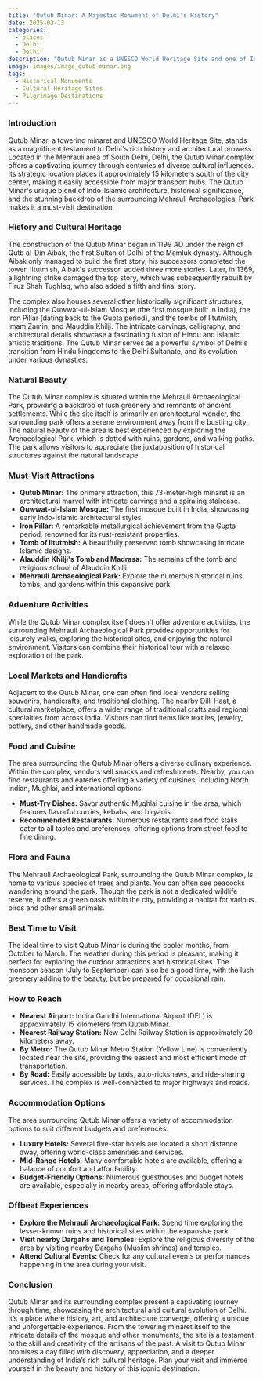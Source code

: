 ```yaml
---
title: "Qutub Minar: A Majestic Monument of Delhi's History"
date: 2025-03-13
categories:
  - places
  - Delhi
  - Delhi
description: "Qutub Minar is a UNESCO World Heritage Site and one of India's most iconic structures. Constructed in the 12th century by Qutub-ud-Din Aibak, it stands as a testament to Delhi's rich architectural heritage. The complex includes the Quwwat-ul-Islam Mosque, one of India's earliest extant mosques, and the impressive Minar, a towering red sandstone monument that symbolizes the city's historical splendor. Nearby lies the Jamali Kamalpur tomb complex, adding to the site's historical significance."
image: images/image_qutub-minar.png
tags: 
  - Historical Monuments
  - Cultural Heritage Sites
  - Pilgrimage Destinations
---
```



### **Introduction**

Qutub Minar, a towering minaret and UNESCO World Heritage Site, stands as a magnificent testament to Delhi's rich history and architectural prowess. Located in the Mehrauli area of South Delhi, Delhi, the Qutub Minar complex offers a captivating journey through centuries of diverse cultural influences. Its strategic location places it approximately 15 kilometers south of the city center, making it easily accessible from major transport hubs. The Qutub Minar's unique blend of Indo-Islamic architecture, historical significance, and the stunning backdrop of the surrounding Mehrauli Archaeological Park makes it a must-visit destination.

### **History and Cultural Heritage**

The construction of the Qutub Minar began in 1199 AD under the reign of Qutb al-Din Aibak, the first Sultan of Delhi of the Mamluk dynasty. Although Aibak only managed to build the first story, his successors completed the tower. Iltutmish, Aibak's successor, added three more stories. Later, in 1369, a lightning strike damaged the top story, which was subsequently rebuilt by Firuz Shah Tughlaq, who also added a fifth and final story.

The complex also houses several other historically significant structures, including the Quwwat-ul-Islam Mosque (the first mosque built in India), the Iron Pillar (dating back to the Gupta period), and the tombs of Iltutmish, Imam Zamin, and Alauddin Khilji. The intricate carvings, calligraphy, and architectural details showcase a fascinating fusion of Hindu and Islamic artistic traditions. The Qutub Minar serves as a powerful symbol of Delhi's transition from Hindu kingdoms to the Delhi Sultanate, and its evolution under various dynasties.

### **Natural Beauty**

The Qutub Minar complex is situated within the Mehrauli Archaeological Park, providing a backdrop of lush greenery and remnants of ancient settlements. While the site itself is primarily an architectural wonder, the surrounding park offers a serene environment away from the bustling city. The natural beauty of the area is best experienced by exploring the Archaeological Park, which is dotted with ruins, gardens, and walking paths. The park allows visitors to appreciate the juxtaposition of historical structures against the natural landscape.

### **Must-Visit Attractions**

*   **Qutub Minar:** The primary attraction, this 73-meter-high minaret is an architectural marvel with intricate carvings and a spiraling staircase. 
*   **Quwwat-ul-Islam Mosque:** The first mosque built in India, showcasing early Indo-Islamic architectural styles. 
*   **Iron Pillar:** A remarkable metallurgical achievement from the Gupta period, renowned for its rust-resistant properties. 
*   **Tomb of Iltutmish:** A beautifully preserved tomb showcasing intricate Islamic designs. 
*   **Alauddin Khilji's Tomb and Madrasa:** The remains of the tomb and religious school of Alauddin Khilji. 
*   **Mehrauli Archaeological Park:** Explore the numerous historical ruins, tombs, and gardens within this expansive park.

### **Adventure Activities**

While the Qutub Minar complex itself doesn't offer adventure activities, the surrounding Mehrauli Archaeological Park provides opportunities for leisurely walks, exploring the historical sites, and enjoying the natural environment. Visitors can combine their historical tour with a relaxed exploration of the park.

### **Local Markets and Handicrafts**

Adjacent to the Qutub Minar, one can often find local vendors selling souvenirs, handicrafts, and traditional clothing. The nearby Dilli Haat, a cultural marketplace, offers a wider range of traditional crafts and regional specialties from across India. Visitors can find items like textiles, jewelry, pottery, and other handmade goods.

### **Food and Cuisine**

The area surrounding the Qutub Minar offers a diverse culinary experience. Within the complex, vendors sell snacks and refreshments. Nearby, you can find restaurants and eateries offering a variety of cuisines, including North Indian, Mughlai, and international options.

*   **Must-Try Dishes:** Savor authentic Mughlai cuisine in the area, which features flavorful curries, kebabs, and biryanis.
*   **Recommended Restaurants:** Numerous restaurants and food stalls cater to all tastes and preferences, offering options from street food to fine dining.

### **Flora and Fauna**

The Mehrauli Archaeological Park, surrounding the Qutub Minar complex, is home to various species of trees and plants. You can often see peacocks wandering around the park. Though the park is not a dedicated wildlife reserve, it offers a green oasis within the city, providing a habitat for various birds and other small animals.

### **Best Time to Visit**

The ideal time to visit Qutub Minar is during the cooler months, from October to March. The weather during this period is pleasant, making it perfect for exploring the outdoor attractions and historical sites. The monsoon season (July to September) can also be a good time, with the lush greenery adding to the beauty, but be prepared for occasional rain.

### **How to Reach**

*   **Nearest Airport:** Indira Gandhi International Airport (DEL) is approximately 15 kilometers from Qutub Minar.
*   **Nearest Railway Station:** New Delhi Railway Station is approximately 20 kilometers away.
*   **By Metro:** The Qutub Minar Metro Station (Yellow Line) is conveniently located near the site, providing the easiest and most efficient mode of transportation.
*   **By Road:** Easily accessible by taxis, auto-rickshaws, and ride-sharing services. The complex is well-connected to major highways and roads.

### **Accommodation Options**

The area surrounding Qutub Minar offers a variety of accommodation options to suit different budgets and preferences.

*   **Luxury Hotels:** Several five-star hotels are located a short distance away, offering world-class amenities and services.
*   **Mid-Range Hotels:** Many comfortable hotels are available, offering a balance of comfort and affordability.
*   **Budget-Friendly Options:** Numerous guesthouses and budget hotels are available, especially in nearby areas, offering affordable stays.

### **Offbeat Experiences**

*   **Explore the Mehrauli Archaeological Park:** Spend time exploring the lesser-known ruins and historical sites within the expansive park.
*   **Visit nearby Dargahs and Temples:** Explore the religious diversity of the area by visiting nearby Dargahs (Muslim shrines) and temples.
*   **Attend Cultural Events:** Check for any cultural events or performances happening in the area during your visit.

### **Conclusion**

Qutub Minar and its surrounding complex present a captivating journey through time, showcasing the architectural and cultural evolution of Delhi. It’s a place where history, art, and architecture converge, offering a unique and unforgettable experience. From the towering minaret itself to the intricate details of the mosque and other monuments, the site is a testament to the skill and creativity of the artisans of the past. A visit to Qutub Minar promises a day filled with discovery, appreciation, and a deeper understanding of India’s rich cultural heritage. Plan your visit and immerse yourself in the beauty and history of this iconic destination.


